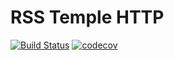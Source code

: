 # RSS Temple HTTP

[![Build Status](https://travis-ci.org/murrple-1/rss_temple_http.svg?branch=master)](https://travis-ci.org/murrple-1/rss_temple_http) [![codecov](https://codecov.io/gh/murrple-1/rss_temple_http/branch/master/graph/badge.svg)](https://codecov.io/gh/murrple-1/rss_temple_http)
